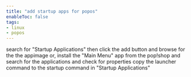 ```yaml
---
title: "add startup apps for popos"
enableToc: false
tags:
- linux
- popos
---
```


search for "Startup Applications" then click the add button and browse for the the appimage
or, install the "Main Menu" app from the pop!shop and search for the applications and check
for properties copy the launcher command to the startup command in "Startup Applications"